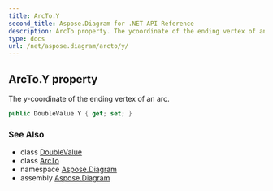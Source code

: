 ```yaml
---
title: ArcTo.Y
second_title: Aspose.Diagram for .NET API Reference
description: ArcTo property. The ycoordinate of the ending vertex of an arc
type: docs
url: /net/aspose.diagram/arcto/y/
---
```

## ArcTo.Y property

The y-coordinate of the ending vertex of an arc.

```csharp
public DoubleValue Y { get; set; }
```

### See Also

* class [DoubleValue](../../doublevalue/)
* class [ArcTo](../)
* namespace [Aspose.Diagram](../../arcto/)
* assembly [Aspose.Diagram](../../../)


